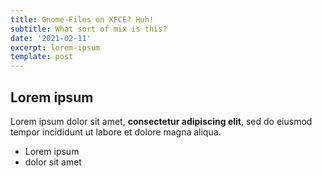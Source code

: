 ```yaml
---
title: Gnome-Files on XFCE? Huh!
subtitle: What sort of mix is this?
date: '2021-02-11'
excerpt: lorem-ipsum
template: post
---
```

## Lorem ipsum

Lorem ipsum dolor sit amet, **consectetur adipiscing elit**, sed do eiusmod tempor incididunt ut labore et dolore magna aliqua.

- Lorem ipsum
- dolor sit amet